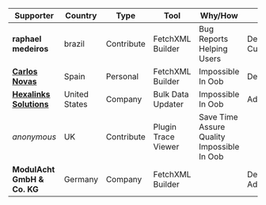 Supporter|Country|Type|Tool|Why/How|Users|Month
---|---|---|---|---|---|---
**raphael medeiros** | brazil | Contribute | FetchXML Builder | Bug Reports<br/> Helping Users | Developer<br/> Customizer | 2025-04
[**Carlos Novas**](https://www.linkedin.com/in/carlosnovas/) | Spain | Personal | FetchXML Builder | Impossible In Oob | Developer | 2025-02
[**Hexalinks Solutions**](https://www.hexalinks.com/) | United States | Company | Bulk Data Updater | Impossible In Oob | Administrator | 2025-01
_anonymous_ | UK | Contribute | Plugin Trace Viewer | Save Time<br/> Assure Quality<br/> Impossible In Oob |  | 2025-01
**ModulAcht GmbH & Co. KG** | Germany | Company | FetchXML Builder |  | Developer<br/> Administrator | 2024-11
